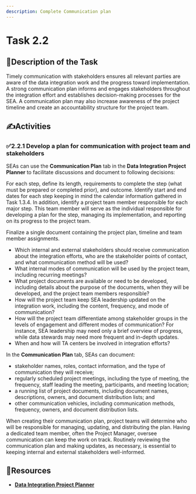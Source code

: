 ```yaml
---
description: Complete Communication plan
---
```


# Task 2.2

## 📄**Description of the Task**

Timely communication with stakeholders ensures all relevant parties are aware of the data integration work and the progress toward implementation. A strong communication plan informs and engages stakeholders throughout the integration effort and establishes decision-making processes for the SEA. A communication plan may also increase awareness of the project timeline and create an accountability structure for the project team.

## **✍️Activities**

### **✅2.2.1 Develop a plan for communication with project team and stakeholders**

SEAs can use the **Communication Plan** tab in the **Data Integration Project Planner** to facilitate discussions and document to following decisions:

For each step, define its length, requirements to complete the step (what must be prepared or completed prior), and outcome. Identify start and end dates for each step keeping in mind the calendar information gathered in Task 1.3.4. In addition, identify a project team member responsible for each major step. This team member will serve as the individual responsible for developing a plan for the step, managing its implementation, and reporting on its progress to the project team.

Finalize a single document containing the project plan, timeline and team member assignments.

* Which internal and external stakeholders should receive communication about the integration efforts, who are the stakeholder points of contact, and what communication method will be used?
* What internal modes of communication will be used by the project team, including recurring meetings?
* What project documents are available or need to be developed, including details about the purpose of the documents, when they will be developed, and the project team members responsible?
* How will the project team keep SEA leadership updated on the integration work, including the content, frequency, and mode of communication?
* How will the project team differentiate among stakeholder groups in the levels of engagement and different modes of communication? For instance, SEA leadership may need only a brief overview of progress, while data stewards may need more frequent and in-depth updates.
* When and how will TA centers be involved in integration efforts?

In the **Communication Plan** tab, SEAs can document:

* stakeholder names, roles, contact information, and the type of communication they will receive;
* regularly scheduled project meetings, including the type of meeting, the frequency, staff leading the meeting, participants, and meeting location;
* a running list of project documents, including document names, descriptions, owners, and document distribution lists; and
* other communication vehicles, including communication methods, frequency, owners, and document distribution lists.

When creating their communication plan, project teams will determine who will be responsible for managing, updating, and distributing the plan. Having a dedicated team member, often the Project Manager, oversee communication can keep the work on track. Routinely reviewing the communication plan and making updates, as necessary, is essential to keeping internal and external stakeholders well-informed.

## **📘Resources**

* [**Data Integration Project Planner**](https://ciidta.communities.ed.gov/#communities/pdc/documents/21446)
